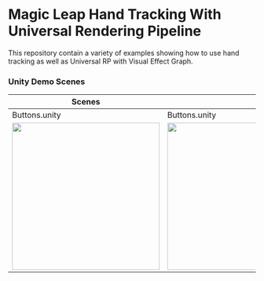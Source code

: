# Magic Leap Hand Tracking With Universal Rendering Pipeline

This repository contain a variety of examples showing how to use hand tracking as well as Universal RP with Visual Effect Graph.

### Unity Demo Scenes

|Scenes||
|---|---|
|Buttons.unity|Buttons.unity|
|<img src="https://github.com/dilmerv/MagicLeapHandTrackingWithURP/blob/master/docs/images/Demo_1.gif" width="300">|<img src="https://github.com/dilmerv/MagicLeapHandTrackingWithURP/blob/master/docs/images/Demo_2.gif" width="300">|